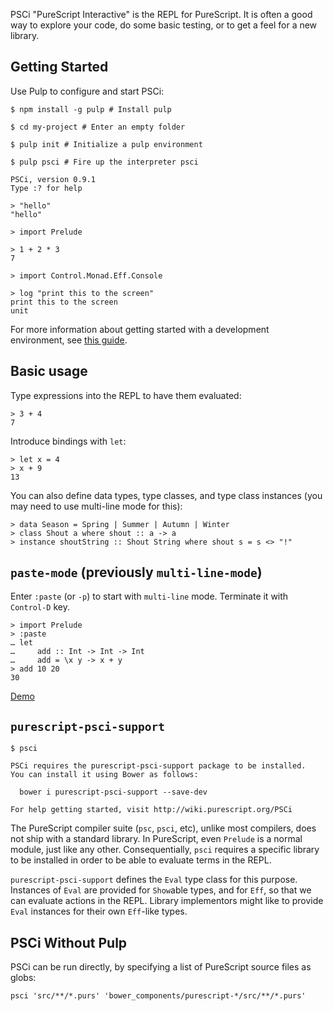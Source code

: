 PSCi "PureScript Interactive" is the REPL for PureScript. It is often a good way to explore your code, do some basic testing, or to get a feel for a new library.

## Getting Started

Use Pulp to configure and start PSCi:

```text
$ npm install -g pulp # Install pulp

$ cd my-project # Enter an empty folder

$ pulp init # Initialize a pulp environment

$ pulp psci # Fire up the interpreter psci

PSCi, version 0.9.1
Type :? for help

> "hello"
"hello"

> import Prelude

> 1 + 2 * 3
7

> import Control.Monad.Eff.Console

> log "print this to the screen"
print this to the screen
unit
```

For more information about getting started with a development environment, see [this guide](http://www.purescript.org/learn/getting-started/).

## Basic usage

Type expressions into the REPL to have them evaluated:

    > 3 + 4
    7

Introduce bindings with `let`:

    > let x = 4
    > x + 9
    13

You can also define data types, type classes, and type class instances (you may need to use multi-line mode for this):

    > data Season = Spring | Summer | Autumn | Winter
    > class Shout a where shout :: a -> a
    > instance shoutString :: Shout String where shout s = s <> "!"

## `paste-mode` (previously `multi-line-mode`)

Enter `:paste` (or `-p`) to start with `multi-line` mode. Terminate it with `Control-D` key.

```
> import Prelude                                                                 
> :paste                                                                         
… let
…     add :: Int -> Int -> Int
…     add = \x y -> x + y      
> add 10 20
30                                             
```

[Demo](https://asciinema.org/a/0y56unmja6fqire01x20zb5xx)

## `purescript-psci-support`

```text
$ psci

PSCi requires the purescript-psci-support package to be installed.
You can install it using Bower as follows:

  bower i purescript-psci-support --save-dev

For help getting started, visit http://wiki.purescript.org/PSCi
```

The PureScript compiler suite (`psc`, `psci`, etc), unlike most compilers, does not ship with a standard library. In PureScript, even `Prelude` is a normal module, just like any other. Consequentially, `psci` requires a specific library to be installed in order to be able to evaluate terms in the REPL.

`purescript-psci-support` defines the `Eval` type class for this purpose. Instances of `Eval` are provided for `Show`able types, and for `Eff`, so that we can evaluate actions in the REPL. Library implementors might like to provide `Eval` instances for their own `Eff`-like types.

## PSCi Without Pulp

PSCi can be run directly, by specifying a list of PureScript source files as globs:

    psci 'src/**/*.purs' 'bower_components/purescript-*/src/**/*.purs'

